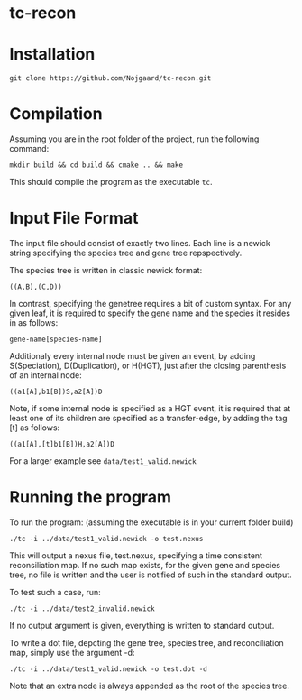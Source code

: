 # tc-recon

# Installation
```
git clone https://github.com/Nojgaard/tc-recon.git
```

# Compilation
Assuming you are in the root folder of the project, run the following command:
```
mkdir build && cd build && cmake .. && make
```
This should compile the program as the executable `tc`.

# Input File Format
The input file should consist of exactly two lines. Each line is a newick
string specifying the species tree and gene tree repspectively.

The species tree is written in classic newick format:
```
((A,B),(C,D))
```

In contrast, specifying the genetree requires a bit of custom syntax. For any
given leaf, it is required to specify the gene name and the species it resides
in as follows:
```
gene-name[species-name]
```

Additionaly every internal node must be given an event, by adding
S(Speciation), D(Duplication), or H(HGT), just after the closing parenthesis of
an internal node:
```
((a1[A],b1[B])S,a2[A])D
```

Note, if some internal node is specified as a HGT event, it is required that at
least one of its children are specified as a transfer-edge, by adding the tag
[t] as follows:
```
((a1[A],[t]b1[B])H,a2[A])D
```

For a larger example see `data/test1_valid.newick`

# Running the program
To run the program: (assuming the executable is in your current folder build)
```
./tc -i ../data/test1_valid.newick -o test.nexus
```

This will output a nexus file, test.nexus, specifying a time consistent
reconsiliation map. If no such map exists, for the given gene and species tree,
no file is written and the user is notified of such in the standard output.

To test such a case, run:
```
./tc -i ../data/test2_invalid.newick
```

If no output argument is given, everything is written to standard output.

To write a dot file, depcting the gene tree, species tree, and reconciliation
map, simply use the argument -d:
```
./tc -i ../data/test1_valid.newick -o test.dot -d
```

Note that an extra node is always appended as the root of the species tree.
